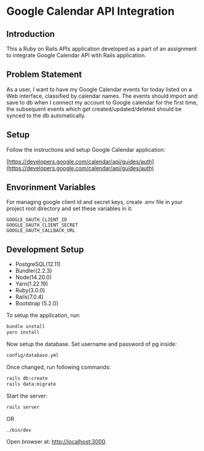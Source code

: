 # Google Calendar API Integration

## Introduction

This a Ruby on Rails APIs application developed as a part of an assignment to integrate Google Calendar API with Rails application.

## Problem Statement

As a user, I want to have my Google Calendar events for today listed on a Web interface,
classified by calendar names.
The events should import and save to db when I connect my account to Google calendar for the
first time, the subsequent events which get
created/updated/deleted should be synced to the db automatically.

## Setup

Follow the instructions and setup Google Calendar application:

[https://developers.google.com/calendar/api/guides/auth](https://developers.google.com/calendar/api/guides/auth)

## Envorinment Variables

For managing google client id and secret keys, create .env file in your project root directory and set these variables in it:

```
GOOGLE_OAUTH_CLIENT_ID
GOOGLE_OAUTH_CLIENT_SECRET
GOOGLE_OAUTH_CALLBACK_URL
```

## Development Setup

- PostgreSQL(12.11)
- Bundler(2.2.3)
- Node(14.20.0)
- Yarn(1.22.19)
- Ruby(3.0.0)
- Rails(7.0.4)
- Bootstrap (5.2.0)

To setup the application, run:
```sh
bundle install
yarn install
```

Now setup the database. Set username and password of pg inside:
```sh
config/database.yml
```

Once changed, run following commands:

```sh
rails db:create
rails data:migrate
```

Start the server:

```sh
rails server
```
OR

```sh
./bin/dev
```

Open browser at: [http://localhost:3000](http://localhost:3000).
